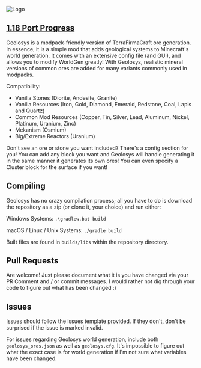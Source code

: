 ![Logo](https://raw.githubusercontent.com/oitsjustjose/Geolosys/master/Geolosys%20Logo.png)

## [1.18 Port Progress](https://trello.com/b/Ly2dR5w3/geolosys-118-port)

Geolosys is a modpack-friendly version of TerraFirmaCraft ore generation. In essence, it is a simple mod that adds geological systems to Minecraft's world generation. It comes with an extensive config file (and GUI), and allows you to modify WorldGen greatly! With Geolosys, realistic mineral versions of common ores are added for many variants commonly used in modpacks.

Compatibility:

- Vanilla Stones (Diorite, Andesite, Granite)
- Vanilla Resources (Iron, Gold, Diamond, Emerald, Redstone, Coal, Lapis and Quartz)
- Common Mod Resources (Copper, Tin, Silver, Lead, Aluminum, Nickel, Platinum, Uranium, Zinc)
- Mekanism (Osmium)
- Big/Extreme Reactors (Uranium)

Don't see an ore or stone you want included? There's a config section for you! You can add any block you want and Geolosys will handle generating it in the same manner it generates its own ores! You can even specify a Cluster block for the surface if you want!

## Compiling

Geolosys has no crazy compilation process; all you have to do is download the repository as a zip (or clone it, your choice) and run either:

Windows Systems:
`.\gradlew.bat build`

macOS / Linux / Unix Systems:
`./gradle build`

Built files are found in `builds/libs` within the repository directory.

## Pull Requests

Are welcome! Just please document what it is you have changed via your PR Comment and / or commit messages. I would rather not dig through your code to figure out what has been changed :)

## Issues

Issues should follow the issues template provided. If they don't, don't be surprised if the issue is marked invalid.

For issues regarding Geolosys world generation, include both `geolosys_ores.json` as well as `geolosys.cfg`. It's impossible to figure out what the exact case is for world generation if I'm not sure what variables have been changed.
